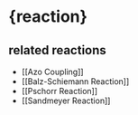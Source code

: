 # {reaction}

## related reactions
- [[Azo Coupling]]
- [[Balz-Schiemann Reaction]]
- [[Pschorr Reaction]]
- [[Sandmeyer Reaction]]